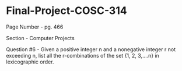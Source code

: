 # Final-Project-COSC-314

Page Number - pg. 466

Section - Computer Projects 

Question #6 - Given a positive integer n and a nonegative integer r not exceeding n, list all the r-combinations of the set {1, 2, 3,....n} in lexicographic order.
